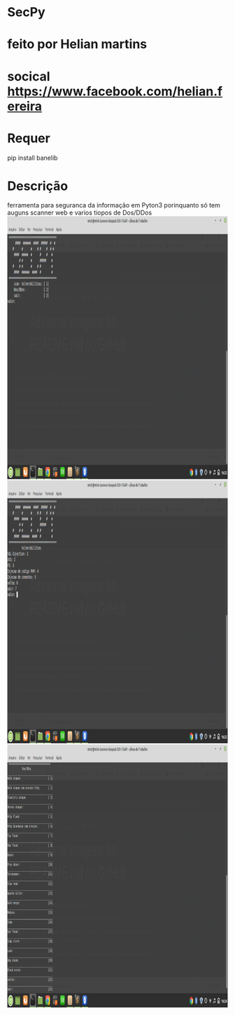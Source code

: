 # SecPy
# feito por Helian martins
# socical https://www.facebook.com/helian.fereira
# Requer
pip install banelib 
# Descrição  
ferramenta para seguranca da informação em Pyton3 porinquanto só tem auguns scanner web e varios tiopos de Dos/DDos 
<img src="https://github.com/HelianMartins/SecPy/blob/master/01.png" alt="some text" width=1000 height=600>
<img src="https://github.com/HelianMartins/SecPy/blob/master/02.png" alt="some text" width=1000 height=600>
<img src="https://github.com/HelianMartins/SecPy/blob/master/04.png" alt="some text" width=1000 height=600>
